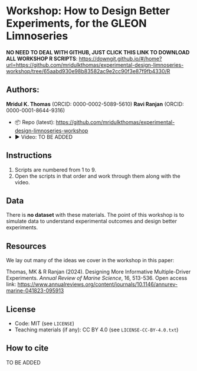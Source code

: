 # Workshop: How to Design Better Experiments, for the GLEON Limnoseries

**NO NEED TO DEAL WITH GITHUB, JUST CLICK THIS LINK TO DOWNLOAD ALL WORKSHOP R SCRIPTS**: https://downgit.github.io/#/home?url=https://github.com/mridulkthomas/experimental-design-limnoseries-workshop/tree/65aabd930e98b83582ac9e2cc90f3e87f9fb4330/R 


## Authors: 

**Mridul K. Thomas** (ORCID: 0000-0002-5089-5610) 
**Ravi Ranjan** (ORCID: 0000-0001-8644-9316)

- 📦 Repo (latest): https://github.com/mridulkthomas/experimental-design-limnoseries-workshop
- ▶️ Video: TO BE ADDED 

## Instructions
1. Scripts are numbered from 1 to 9. 
2. Open the scripts in that order and work through them along with the video. 

## Data
There is **no dataset** with these materials. The point of this workshop is to simulate data to 
understand experimental outcomes and design better experiments.

## Resources
We lay out many of the ideas we cover in the workshop in this paper: 

Thomas, MK & R Ranjan (2024). Designing More Informative Multiple-Driver Experiments. _Annual Review of Marine Science_, 16, 513-536.
Open access link: https://www.annualreviews.org/content/journals/10.1146/annurev-marine-041823-095913

## License
- Code: MIT (see `LICENSE`)
- Teaching materials (if any): CC BY 4.0 (see `LICENSE-CC-BY-4.0.txt`)

## How to cite
TO BE ADDED 
